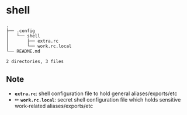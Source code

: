 # shell

```tree
.
├── .config
│   └── shell
│       ├── extra.rc
│       └── work.rc.local
└── README.md

2 directories, 3 files
```

## Note 
- **`extra.rc`**: shell configuration file to hold general aliases/exports/etc 
- ✏ **`work.rc.local`**: secret shell configuration file which holds sensitive work-related aliases/exports/etc
